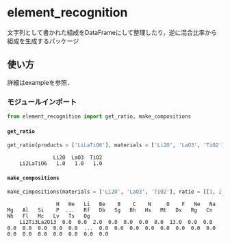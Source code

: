 # element_recognition
文字列として書かれた組成をDataFrameにして整理したり，逆に混合比率から組成を生成するパッケージ

## 使い方
詳細はexampleを参照．
### モジュールインポート
```python
from element_recognition import get_ratio, make_compositions
```

#### ```get_ratio```
```python
get_ratio(products = ['LiLaTiO6'], materials = ['Li2O', 'LaO3', 'TiO2'])
```
```
               Li2O  LaO3  TiO2
    Li2LaTiO6   1.0   1.0   1.0
```

#### ```make_compositions```
```python
make_cimpositions(materials = ['Li2O', 'LaO3', 'TiO2'], ratio = [[1, 2, 3]])
```
```
                H   He   Li   Be    B    C    N     O    F   Ne   Na   Mg   Al   Si    P  ...   Rf   Db   Sg   Bh   Hs   Mt   Ds   Rg   Cn   Nh   Fl   Mc   Lv   Ts   Og
    Li2Ti3La2O13  0.0  0.0  2.0  0.0  0.0  0.0  0.0  13.0  0.0  0.0  0.0  0.0  0.0  0.0  0.0  ...  0.0  0.0  0.0  0.0  0.0  0.0  0.0  0.0  0.0  0.0  0.0  0.0  0.0  0.0  0.0
```